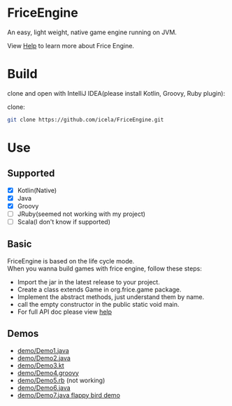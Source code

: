 # FriceEngine

An easy, light weight, native game engine running on JVM.

View [Help](help.md) to learn more about Frice Engine.

# Build

clone and open with IntelliJ IDEA(please install Kotlin, Groovy, Ruby plugin):

clone:
```bash
git clone https://github.com/icela/FriceEngine.git
```

# Use

## Supported

- [X] Kotlin(Native)
- [X] Java
- [X] Groovy
- [ ] JRuby(seemed not working with my project)
- [ ] Scala(I don't know if supported)

## Basic

FriceEngine is based on the life cycle mode.<br/>
When you wanna build games with frice engine, follow these steps:

- Import the jar in the latest release to your project.
- Create a class extends Game in org.frice.game package.
- Implement the abstract methods, just understand them by name.
- call the empty constructor in the public static void main.
- For full API doc please view [help](help.md)

## Demos

- [demo/Demo1.java](demo/Demo1.java)
- [demo/Demo2.java](demo/Demo2.java)
- [demo/Demo3.kt](demo/Demo3.kt)
- [demo/Demo4.groovy](demo/Demo4.groovy)
- [demo/Demo5.rb](demo/Demo5.rb) (not working)
- [demo/Demo6.java](demo/Demo6.java)
- [demo/Demo7.java flappy bird demo](demo/Demo7.java)

